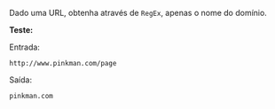 Dado uma URL, obtenha através de `RegEx`, apenas o nome do domínio.

**Teste:**

Entrada:

`http://www.pinkman.com/page`

Saída: 

`pinkman.com`
